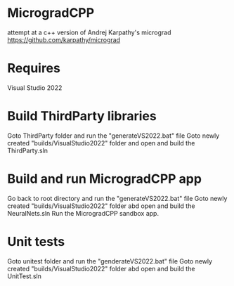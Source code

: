 # MicrogradCPP
attempt at a c++ version of Andrej  Karpathy's  micrograd
https://github.com/karpathy/micrograd
# Requires
Visual Studio 2022

# Build ThirdParty libraries
Goto ThirdParty folder and run the "generateVS2022.bat" file
Goto newly created "builds/VisualStudio2022" folder and open and build the ThirdParty.sln

# Build and run MicrogradCPP app
Go back to root directory and run the "generateVS2022.bat" file
Goto newly created "builds/VisualStudio2022" folder abd open and build the NeuralNets.sln
Run the MicrogradCPP sandbox app.

# Unit tests
Goto unitest folder and run the "genderateVS2022.bat" file
Goto newly created "builds/VisualStudio2022" folder abd open and build the UnitTest.sln
